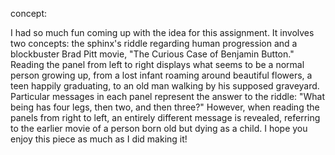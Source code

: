 concept:

I had so much fun coming up with the idea for this assignment. It involves two concepts: the sphinx's riddle regarding human progression and a blockbuster Brad Pitt movie, "The Curious Case of Benjamin Button." Reading the panel from left to right displays what seems to be a normal person growing up, from a lost infant roaming around beautiful flowers, a teen happily graduating, to an old man walking by his supposed graveyard. Particular messages in each panel represent the answer to the riddle: "What being has four legs, then two, and then three?" However, when reading the panels from right to left, an entirely different message is revealed, referring to the earlier movie of a person born old but dying as a child. I hope you enjoy this piece as much as I did making it!
